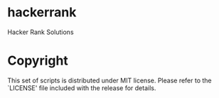 hackerrank
==========
Hacker Rank Solutions

Copyright
=========
This set of scripts is distributed under MIT license.
Please refer to the `LICENSE' file included with the release for details.
